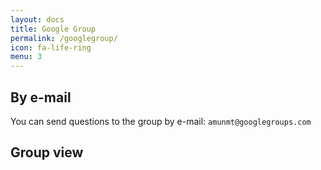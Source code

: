 ```yaml
---
layout: docs
title: Google Group
permalink: /googlegroup/
icon: fa-life-ring
menu: 3
---
```


## By e-mail

You can send questions to the group by e-mail: `amunmt@googlegroups.com`

## Group view

<iframe id="forum_embed"
  src="javascript:void(0)"
  scrolling="no"
  frameborder="0"
  width="100%"
  height="700">
</iframe>

<script type="text/javascript">
  document.getElementById('forum_embed').src =
  'https://groups.google.com/forum/embed/?place=forum/amunmt'
  + '&showsearch=true&showpopout=true&showtabs=false'
  + '&parenturl=' + encodeURIComponent(window.location.href);
</script>
